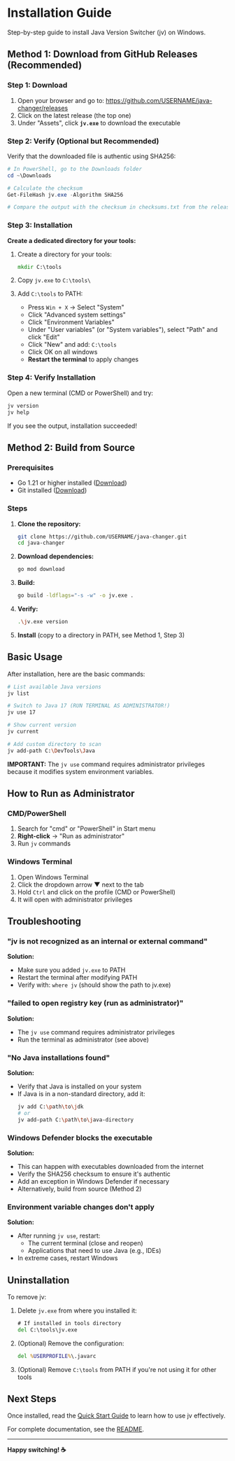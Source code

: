 # Installation Guide

Step-by-step guide to install Java Version Switcher (jv) on Windows.

## Method 1: Download from GitHub Releases (Recommended)

### Step 1: Download

1. Open your browser and go to: https://github.com/USERNAME/java-changer/releases
2. Click on the latest release (the top one)
3. Under "Assets", click **`jv.exe`** to download the executable

### Step 2: Verify (Optional but Recommended)

Verify that the downloaded file is authentic using SHA256:

```powershell
# In PowerShell, go to the Downloads folder
cd ~\Downloads

# Calculate the checksum
Get-FileHash jv.exe -Algorithm SHA256

# Compare the output with the checksum in checksums.txt from the release
```

### Step 3: Installation

**Create a dedicated directory for your tools:**

1. Create a directory for your tools:
   ```cmd
   mkdir C:\tools
   ```

2. Copy `jv.exe` to `C:\tools\`

3. Add `C:\tools` to PATH:
   - Press `Win + X` → Select "System"
   - Click "Advanced system settings"
   - Click "Environment Variables"
   - Under "User variables" (or "System variables"), select "Path" and click "Edit"
   - Click "New" and add: `C:\tools`
   - Click OK on all windows
   - **Restart the terminal** to apply changes

### Step 4: Verify Installation

Open a new terminal (CMD or PowerShell) and try:

```cmd
jv version
jv help
```

If you see the output, installation succeeded!

## Method 2: Build from Source

### Prerequisites

- Go 1.21 or higher installed ([Download](https://go.dev/dl/))
- Git installed ([Download](https://git-scm.com/download/win))

### Steps

1. **Clone the repository:**
   ```bash
   git clone https://github.com/USERNAME/java-changer.git
   cd java-changer
   ```

2. **Download dependencies:**
   ```bash
   go mod download
   ```

3. **Build:**
   ```bash
   go build -ldflags="-s -w" -o jv.exe .
   ```

4. **Verify:**
   ```bash
   .\jv.exe version
   ```

5. **Install** (copy to a directory in PATH, see Method 1, Step 3)

## Basic Usage

After installation, here are the basic commands:

```bash
# List available Java versions
jv list

# Switch to Java 17 (RUN TERMINAL AS ADMINISTRATOR!)
jv use 17

# Show current version
jv current

# Add custom directory to scan
jv add-path C:\DevTools\Java
```

**IMPORTANT:** The `jv use` command requires administrator privileges because it modifies system environment variables.

## How to Run as Administrator

### CMD/PowerShell
1. Search for "cmd" or "PowerShell" in Start menu
2. **Right-click** → "Run as administrator"
3. Run `jv` commands

### Windows Terminal
1. Open Windows Terminal
2. Click the dropdown arrow ▼ next to the tab
3. Hold `Ctrl` and click on the profile (CMD or PowerShell)
4. It will open with administrator privileges

## Troubleshooting

### "jv is not recognized as an internal or external command"

**Solution:**
- Make sure you added `jv.exe` to PATH
- Restart the terminal after modifying PATH
- Verify with: `where jv` (should show the path to jv.exe)

### "failed to open registry key (run as administrator)"

**Solution:**
- The `jv use` command requires administrator privileges
- Run the terminal as administrator (see above)

### "No Java installations found"

**Solution:**
- Verify that Java is installed on your system
- If Java is in a non-standard directory, add it:
  ```bash
  jv add C:\path\to\jdk
  # or
  jv add-path C:\path\to\java-directory
  ```

### Windows Defender blocks the executable

**Solution:**
- This can happen with executables downloaded from the internet
- Verify the SHA256 checksum to ensure it's authentic
- Add an exception in Windows Defender if necessary
- Alternatively, build from source (Method 2)

### Environment variable changes don't apply

**Solution:**
- After running `jv use`, restart:
  - The current terminal (close and reopen)
  - Applications that need to use Java (e.g., IDEs)
- In extreme cases, restart Windows

## Uninstallation

To remove jv:

1. Delete `jv.exe` from where you installed it:
   ```cmd
   # If installed in tools directory
   del C:\tools\jv.exe
   ```

2. (Optional) Remove the configuration:
   ```cmd
   del %USERPROFILE%\.javarc
   ```

3. (Optional) Remove `C:\tools` from PATH if you're not using it for other tools

## Next Steps

Once installed, read the [Quick Start Guide](QUICKSTART.md) to learn how to use jv effectively.

For complete documentation, see the [README](README.md).

---

**Happy switching! ☕**
